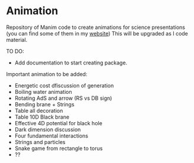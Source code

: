 # Animation
Repository of Manim code to create animations for science presentations (you can find some of them in my [website](https://panopepino.github.io/web_page/))
This will be upgraded as I code material.

TO DO:
- Add documentation to start creating package.

Important animation to be added:

- Energetic cost dfiscussion of generation
- Boiling water animation
- Rotating AdS and arrow (RS vs DB sign)
- Bending brane + Strings
- Table all decoration 
- Table 10D Black brane
- Effective 4D potential for black hole
- Dark dimension discussion
- Four fundamental interactions
- Strings and particles
- Snake game from rectangle to torus
- ??


